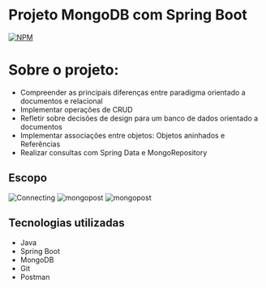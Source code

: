 # Projeto MongoDB com Spring Boot
[![NPM](https://img.shields.io/npm/l/react)](https://github.com/AkaJarius/dslist/blob/main/LICENSE)

# Sobre o projeto:
- Compreender as principais diferenças entre paradigma orientado a documentos e relacional
- Implementar operações de CRUD
- Refletir sobre decisões de design para um banco de dados orientado a documentos
- Implementar associações entre objetos:
    Objetos aninhados e Referências
- Realizar consultas com Spring Data e MongoRepository

## Escopo
![Connecting](https://github.com/user-attachments/assets/6b7d4b7a-cbae-4c80-adc5-173ec77972a3)
![mongopost](https://github.com/user-attachments/assets/969a71f3-992f-4c22-9be0-73bcaad8b20f)
![mongopost](https://github.com/user-attachments/assets/9dabf55e-d7ea-4fab-8d0f-1f5819fd5d47)

## Tecnologias utilizadas
- Java
- Spring Boot
- MongoDB
- Git
- Postman

